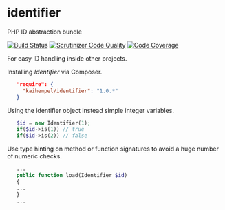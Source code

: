 # identifier

PHP ID abstraction bundle

[![Build Status](https://travis-ci.org/kaihempel/identifier.svg?branch=master)](https://travis-ci.org/kaihempel/identifier)
[![Scrutinizer Code Quality](https://scrutinizer-ci.com/g/kaihempel/identifier/badges/quality-score.png?b=master)](https://scrutinizer-ci.com/g/kaihempel/identifier/?branch=master)
[![Code Coverage](https://scrutinizer-ci.com/g/kaihempel/identifier/badges/coverage.png?b=master)](https://scrutinizer-ci.com/g/kaihempel/identifier/?branch=master)

For easy ID handling inside other projects.

Installing *Identifier* via Composer.

```json
   "require": {
     "kaihempel/identifier": "1.0.*"
   }
```

Using the identifier object instead simple integer variables.

```php
   $id = new Identifier(1);
   if($id->is(1)) // true
   if($id->is(2)) // false
```

Use type hinting on method or function signatures to avoid a huge number of numeric checks.

```php
   ...
   public function load(Identifier $id)
   {
   ...
   }
   ...
```
